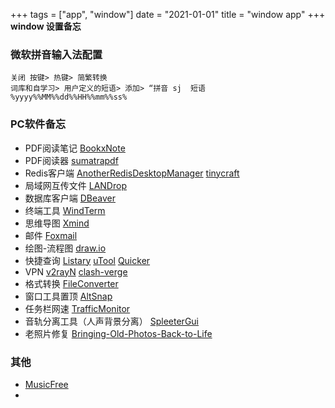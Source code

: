 +++
tags = ["app", "window"]
date = "2021-01-01"
title = "window app"
+++
**window 设置备忘**
<!--more-->
      
### 微软拼音输入法配置
    关闭 按键> 热键> 简繁转换
    词库和自学习> 用户定义的短语> 添加> “拼音 sj  短语 %yyyy%%MM%%dd%%HH%%mm%%ss%
### PC软件备忘
- PDF阅读笔记 [BookxNote](http://www.bookxnote.com/)
- PDF阅读器 [sumatrapdf](https://www.sumatrapdfreader.org/free-pdf-reader)
- Redis客户端 [AnotherRedisDesktopManager](https://github.com/qishibo/AnotherRedisDesktopManager) [tinycraft](https://redis.tinycraft.cc/)
- 局域网互传文件 [LANDrop](https://github.com/LANDrop/LANDrop)
- 数据库客户端 [DBeaver](https://dbeaver.io/)
- 终端工具 [WindTerm](https://github.com/kingToolbox/WindTerm/releases)
- 思维导图 [Xmind](https://xmind.app/)
- 邮件 [Foxmail](https://www.foxmail.com/)
- 绘图-流程图 [draw.io](https://draw.io)
- 快捷查询 [Listary](https://www.listary.com/) [uTool](https://www.u.tools/) [Quicker](https://getquicker.net/)
- VPN [v2rayN](https://github.com/2dust/v2rayN) [clash-verge](https://github.com/zzzgydi/clash-verge)
- 格式转换 [FileConverter](https://github.com/Tichau/FileConverter)
- 窗口工具置顶 [AltSnap](https://github.com/RamonUnch/AltSnap)
- 任务栏网速 [TrafficMonitor](https://github.com/zhongyang219/TrafficMonitor)
- 音轨分离工具（人声背景分离） [SpleeterGui](https://github.com/boy1dr/SpleeterGui)
- 老照片修复 [Bringing-Old-Photos-Back-to-Life](https://github.com/microsoft/Bringing-Old-Photos-Back-to-Life)
### 其他
- [MusicFree](https://github.com/maotoumao/MusicFreeDesktop)
- 
    
